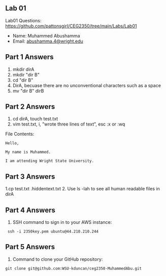 ## Lab 01

Lab01 Questions: https://github.com/pattonsgirl/CEG2350/tree/main/Labs/Lab01

- Name: Muhammed Abushamma
- Email: abushamma.4@wright.edu

## Part 1 Answers

1. mkdir dirA
2. mkdir "dir B" 
3. cd "dir B"
4. DirA, becuase there are no unconventional characters such as a space
5. mv "dir B" dirB

## Part 2 Answers

1. cd dirA, 
   touch test.txt 
2. vim test.txt,
   i,
   "wrote three lines of text",
    esc :x or :wq


File Contents:
```
Hello,

My name is Muhammed.

I am attending Wright State University.
```

## Part 3 Answers

1.cp test.txt .hiddentext.txt
2. Use ls -lah to see all human readable files in dirA 

## Part 4 Answers

1. SSH command to sign in to your AWS instance:


```
 ssh -i 2350key.pem ubuntu@44.210.210.244
```

## Part 5 Answers

1. Command to clone your GitHub repository:

```
git clone git@github.com:WSU-kduncan/ceg2350-MuhammedAbu.git
```
